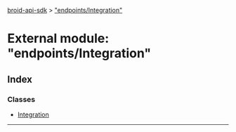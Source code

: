 [broid-api-sdk](../README.md) > ["endpoints/Integration"](../modules/_endpoints_integration_.md)



# External module: "endpoints/Integration"

## Index

### Classes

* [Integration](../classes/_endpoints_integration_.integration.md)



---
